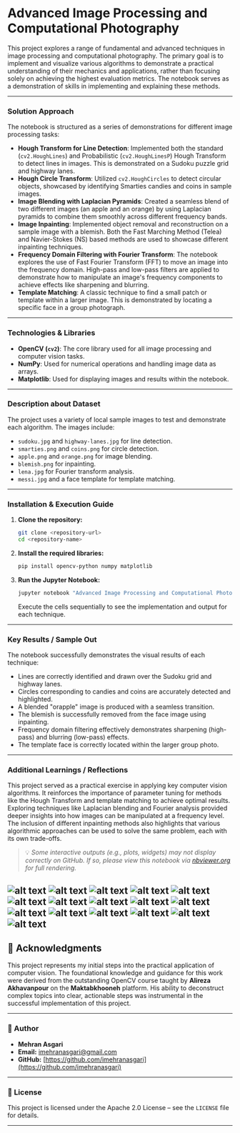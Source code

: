 # Advanced Image Processing and Computational Photography

This project explores a range of fundamental and advanced techniques in image processing and computational photography. The primary goal is to implement and visualize various algorithms to demonstrate a practical understanding of their mechanics and applications, rather than focusing solely on achieving the highest evaluation metrics. The notebook serves as a demonstration of skills in implementing and explaining these methods.

-----

### Solution Approach

The notebook is structured as a series of demonstrations for different image processing tasks:

  * **Hough Transform for Line Detection**: Implemented both the standard (`cv2.HoughLines`) and Probabilistic (`cv2.HoughLinesP`) Hough Transform to detect lines in images. This is demonstrated on a Sudoku puzzle grid and highway lanes.
  * **Hough Circle Transform**: Utilized `cv2.HoughCircles` to detect circular objects, showcased by identifying Smarties candies and coins in sample images.
  * **Image Blending with Laplacian Pyramids**: Created a seamless blend of two different images (an apple and an orange) by using Laplacian pyramids to combine them smoothly across different frequency bands.
  * **Image Inpainting**: Implemented object removal and reconstruction on a sample image with a blemish. Both the Fast Marching Method (Telea) and Navier-Stokes (NS) based methods are used to showcase different inpainting techniques.
  * **Frequency Domain Filtering with Fourier Transform**: The notebook explores the use of Fast Fourier Transform (FFT) to move an image into the frequency domain. High-pass and low-pass filters are applied to demonstrate how to manipulate an image's frequency components to achieve effects like sharpening and blurring.
  * **Template Matching**: A classic technique to find a small patch or template within a larger image. This is demonstrated by locating a specific face in a group photograph.

-----

### Technologies & Libraries

  * **OpenCV (`cv2`)**: The core library used for all image processing and computer vision tasks.
  * **NumPy**: Used for numerical operations and handling image data as arrays.
  * **Matplotlib**: Used for displaying images and results within the notebook.

-----

### Description about Dataset

The project uses a variety of local sample images to test and demonstrate each algorithm. The images include:

  * `sudoku.jpg` and `highway-lanes.jpg` for line detection.
  * `smarties.png` and `coins.png` for circle detection.
  * `apple.png` and `orange.png` for image blending.
  * `blemish.png` for inpainting.
  * `lena.jpg` for Fourier transform analysis.
  * `messi.jpg` and a face template for template matching.

-----

### Installation & Execution Guide

1.  **Clone the repository:**
    ```bash
    git clone <repository-url>
    cd <repository-name>
    ```
2.  **Install the required libraries:**
    ```bash
    pip install opencv-python numpy matplotlib
    ```
3.  **Run the Jupyter Notebook:**
    ```bash
    jupyter notebook "Advanced Image Processing and Computational Photography.ipynb"
    ```
    Execute the cells sequentially to see the implementation and output for each technique.

-----

### Key Results / Sample Out

The notebook successfully demonstrates the visual results of each technique:

  * Lines are correctly identified and drawn over the Sudoku grid and highway lanes.
  * Circles corresponding to candies and coins are accurately detected and highlighted.
  * A blended "orapple" image is produced with a seamless transition.
  * The blemish is successfully removed from the face image using inpainting.
  * Frequency domain filtering effectively demonstrates sharpening (high-pass) and blurring (low-pass) effects.
  * The template face is correctly located within the larger group photo.

-----

### Additional Learnings / Reflections

This project served as a practical exercise in applying key computer vision algorithms. It reinforces the importance of parameter tuning for methods like the Hough Transform and template matching to achieve optimal results. Exploring techniques like Laplacian blending and Fourier analysis provided deeper insights into how images can be manipulated at a frequency level. The inclusion of different inpainting methods also highlights that various algorithmic approaches can be used to solve the same problem, each with its own trade-offs.

> 💡 *Some interactive outputs (e.g., plots, widgets) may not display correctly on GitHub. If so, please view this notebook via [nbviewer.org](https://nbviewer.org) for full rendering.*
> 
![alt text](screens/3cee45c4-e5fd-475e-8d8d-dc63e5f23dd8.png)
![alt text](screens/9c0c2b6d-c540-41a0-b16a-a6b5404fe6a1.png)
![alt text](screens/a3ca1370-fb7e-435b-ad0f-d89eb180d071.png)
![alt text](screens/eaab44e3-bcef-4031-a702-074de312a945.png)
![alt text](screens/084f9e1b-2e09-4067-9036-ce492039cc13.png)
![alt text](screens/289a9f03-55db-4cc8-bf51-23956fb7923a.png)
![alt text](screens/1bf8b163-7f3e-4d44-9534-67a289f3f2b2.png)
![alt text](screens/8bc0b19d-a04a-43c2-a448-8ba64172c999.png)
![alt text](screens/c40cf5b6-5ed3-4408-8bd1-5cf1b3dcacc7.png)
![alt text](screens/43728859-c881-4fc9-98f2-c90c89bc0835.png)
![alt text](screens/2261e7e8-20f6-4f85-a748-eff8a2dc75e6.png)
![alt text](screens/73aa2b39-a29d-467f-bad4-f5095b59921f.png)
![alt text](screens/13c8a648-c48d-42d1-895b-6797af8ff2b6.png)
![alt text](screens/07879a7b-9d70-4cb2-8f6d-86164be6c4ba.png)
![alt text](screens/bdaf41ad-4f14-45b9-93a9-357cb85e84f4.png)
![alt text](screens/a4269852-ccc8-497d-ae08-1a6e9f08a50f.png)
-----

## 🙏 Acknowledgments

This project represents my initial steps into the practical application of computer vision. The foundational knowledge and guidance for this work were derived from the outstanding OpenCV course taught by **Alireza Akhavanpour** on the **Maktabkhooneh** platform. His ability to deconstruct complex topics into clear, actionable steps was instrumental in the successful implementation of this project.

-----
### 👤 Author

  * **Mehran Asgari**
  * **Email:** [imehranasgari@gmail.com](mailto:imehranasgari@gmail.com)
  * **GitHub:** [https://github.com/imehranasgari](https://github.com/imehranasgari)

-----

### 📄 License

This project is licensed under the Apache 2.0 License – see the `LICENSE` file for details.

-----
